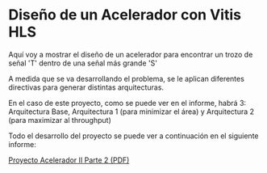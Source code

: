 # Diseño de un Acelerador con Vitis HLS
Aquí voy a mostrar el diseño de un acelerador para encontrar un trozo de señal 'T' dentro de una señal más grande 'S'

A medida que se va desarrollando el problema, se le aplican diferentes directivas para generar distintas arquitecturas.

En el caso de este proyecto, como se puede ver en el informe, habrá 3: Arquitectura Base, Arquitectura 1 (para minimizar el área) y Arquitectura 2 (para maximizar al throughput)

Todo el desarrollo del proyecto se puede ver a continuación en el siguiente informe:

[Proyecto Acelerador II Parte 2 (PDF)](Proyecto_Acelerador_II_2.pdf)
